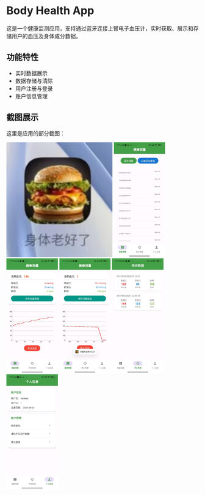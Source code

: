 # Body Health App

这是一个健康监测应用，支持通过蓝牙连接上臂电子血压计，实时获取、展示和存储用户的血压及身体成分数据。

## 功能特性
- 实时数据展示
- 数据存储与清除
- 用户注册与登录
- 账户信息管理

## 截图展示

这里是应用的部分截图：

<div center>
    <img src="images/pic_00.jpg" alt="Screenshot 1" height="300"/>
    <img src="images/pic_01.jpg" alt="Screenshot 2" height="300"/>
    <img src="images/pic_02.jpg" alt="Screenshot 3" height="300"/>
    <img src="images/pic_03.jpg" alt="Screenshot 4" height="300"/>
    <img src="images/pic_04.jpg" alt="Screenshot 4" height="300"/>
    <img src="images/pic_05.jpg" alt="Screenshot 4" height="300"/>
</div>
